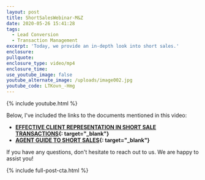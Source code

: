 ```yaml
---
layout: post
title: ShortSalesWebinar-M&Z
date: 2020-05-26 15:41:28
tags:
  - Lead Conversion
  - Transaction Management
excerpt: 'Today, we provide an in-depth look into short sales.'
enclosure:
pullquote:
enclosure_type: video/mp4
enclosure_time:
use_youtube_image: false
youtube_alternate_image: /uploads/image002.jpg
youtube_code: LTKovn_-Hmg
---
```


{% include youtube.html %}

Below, I've included the links to the documents mentioned in this video:

* **[EFFECTIVE CLIENT REPRESENTATION IN SHORT SALE TRANSACTIONS](https://vyralmarketing.s3.amazonaws.com/Kerby+Skurat/Effective_Client_Representation_Short_Sale_Class.pdf){: target="_blank"}**
* **[AGENT GUIDE TO SHORT SALES](https://vyralmarketing.s3.amazonaws.com/Kerby+Skurat/SS_guide.pdf){: target="_blank"}**

If you have any questions, don't hesitate to reach out to us. We are happy to assist you\!

{% include full-post-cta.html %}